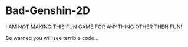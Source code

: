 # Bad-Genshin-2D
I AM NOT MAKING THIS FUN GAME FOR ANYTHING OTHER THEN FUN!

Be warned you will see terrible code...
